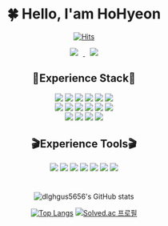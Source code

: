 <div align="center">
    
#  🍀 Hello, I'am HoHyeon

[![Hits](https://hits.seeyoufarm.com/api/count/incr/badge.svg?url=https%3A%2F%2Fgithub.com%2Fdlghgus5656&count_bg=%2379C83D&title_bg=%230F0E0E&icon=smugmug.svg&icon_color=%23FDFDFD&title=hits&edge_flat=false)](https://https://github.com/dlghgus5656)
    
<a href="https://notion.so/hohyeon-portfolio">
    <img 
        src="http://img.shields.io/badge/-Notion_portfolio-222222?style=flat&logo=Notion&link=https://notion.so/hohyeon-portfolio"
        style="height : auto; margin-left : 10px; margin-right : 10px;"/>
</a>

<a href="https://velog.io/@dlghgus5656">
    <img
        src="http://img.shields.io/badge/-Velog_blog-222222?style=flat&logo=Vector Logo Zone&link=https://velog.io/@dlghgus5656"
        style="height : auto; margin-left : 10px; margin-right : 10px;"/>
</a>
</br>
   
## 🎨Experience Stack🎨
<img src="https://img.shields.io/badge/JavaScript-F7DF1E?style=flat&logo=JavaScript&logoColor=white"/>
<img src="https://img.shields.io/badge/HTML-E34F26?style=flat-square&logo=HTML5&logoColor=white"/>
<img src="https://img.shields.io/badge/CSS-1572B6?style=flat-square&logo=CSS3&logoColor=white"/>
<img src="https://img.shields.io/badge/Python-3776AB?style=flat-square&logo=Python&logoColor=white"/>
<img src="https://img.shields.io/badge/Kotlin-7F52FF?style=flat-square&logo=Kotlin&logoColor=white"/>
<img src="https://img.shields.io/badge/Flutter-02569B?style=flat-square&logo=Flutter&logoColor=white"/>
</br>
<img src="https://img.shields.io/badge/React-61DAFB?style=flat-square&logo=React&logoColor=white"/>
<img src="https://img.shields.io/badge/C-A8B9CC?style=flat-square&logo=C&logoColor=white"/>
<img src="https://img.shields.io/badge/Java-007396?style=flat-square&logo=Java&logoColor=white"/>
<img src="https://img.shields.io/badge/Go-00ADD8?style=flat-square&logo=Go&logoColor=white"/>
<img src="https://img.shields.io/badge/MongoDB-47A248?style=flat-square&logo=MongoDB&logoColor=white"/>
<img src="https://img.shields.io/badge/Docker-2496ED?style=flat-square&logo=Docker&logoColor=white"/>
</br>
<img src="https://img.shields.io/badge/Android-3DDC84?style=flat-square&logo=Android&logoColor=white"/>
<img src="https://img.shields.io/badge/Android Studio-3DDC84?style=flat-square&logo=Android Studio&logoColor=white"/>
<img src="https://img.shields.io/badge/Hyperledger-2F3134?style=flat-square&logo=Hyperledger&logoColor=white"/>
<img src="https://img.shields.io/badge/VS Code-007ACC?style=flat-square&logo=Visual Studio Code&logoColor=white"/>


## 🎬Experience Tools🎬
<img src="https://img.shields.io/badge/GitHub-181717?style=flat-square&logo=GitHub&logoColor=white"/>
<img src="https://img.shields.io/badge/Notion-000000?style=flat-square&logo=Notion&logoColor=white"/>
<img src="https://img.shields.io/badge/Figma-F24E1E?style=flat-square&logo=Figma&logoColor=white"/>
<img src="https://img.shields.io/badge/Slack-4A154B?style=flat-square&logo=Slack&logoColor=white"/>
<img src="https://img.shields.io/badge/Trello-0052CC?style=flat-square&logo=Trello&logoColor=white"/>
<img src="https://img.shields.io/badge/Discord-5865F2?style=flat-square&logo=Discord&logoColor=white"/>
<img src="https://img.shields.io/badge/Gather-6A5FBB?style=flat-square&logo=Gather&logoColor=white"/>

# 

![dlghgus5656's GitHub stats](https://github-readme-stats.vercel.app/api?username=dlghgus5656&show_icons=true&theme=midnight-purple)

[![Top Langs](https://github-readme-stats.vercel.app/api/top-langs/?username=dlghgus5656&layout=compact&theme=midnight-purple&langs_count=12)](https://github.com/anuraghazra/github-readme-stats)
[![Solved.ac 프로필](http://mazassumnida.wtf/api/v2/generate_badge?boj=hoz)](https://solved.ac/hoz)

</div>
